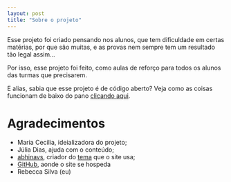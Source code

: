 ```yaml
---
layout: post
title: "Sobre o projeto"
---
```


Esse projeto foi criado pensando nos alunos, que tem dificuldade em certas matérias, por que são muitas, e as provas nem sempre tem um resultado tão legal assim...

Por isso, esse projeto foi feito, como aulas de reforço para todos os alunos das turmas que precisarem.

E alias, sabia que esse projeto é de código aberto? Veja como as coisas funcionam de baixo do pano [clicando aqui](https://github.com/princessmortix/estudos-do-quarto).

# Agradecimentos
- Maria Cecilia, ideializadora do projeto;
- Júlia Dias, ajuda com o conteúdo;
- [abhinavs](https://www.abhinav.co), criador do [tema](https://github.com/abhinavs/moonwalk) que o site usa;
- [GitHub](https://github.com), aonde o site se hospeda
- Rebecca Silva (eu)
